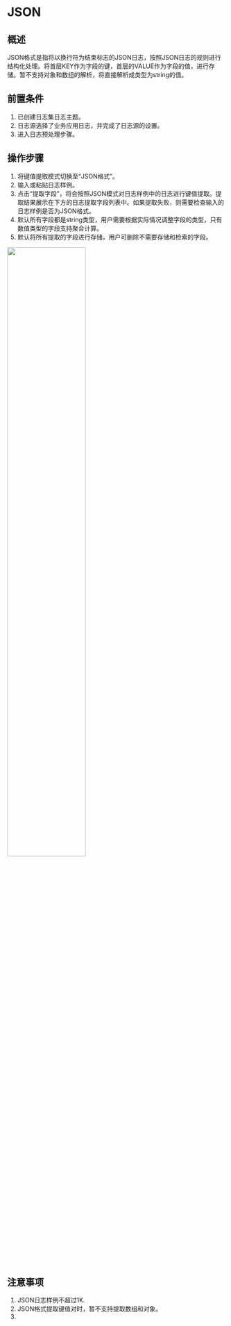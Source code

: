 # JSON
## 概述
JSON格式是指将以换行符为结束标志的JSON日志，按照JSON日志的规则进行结构化处理。将首层KEY作为字段的键，首层的VALUE作为字段的值，进行存储。暂不支持对象和数组的解析，将直接解析成类型为string的值。

## 前置条件
1. 已创建日志集日志主题。
2. 日志源选择了业务应用日志，并完成了日志源的设置。
3. 进入日志预处理步骤。

## 操作步骤
1. 将键值提取模式切换至“JSON格式”。
2. 输入或粘贴日志样例。
3. 点击“提取字段”，将会按照JSON模式对日志样例中的日志进行键值提取。提取结果展示在下方的日志提取字段列表中。如果提取失败，则需要检查输入的日志样例是否为JSON格式。
4. 默认所有字段都是string类型，用户需要根据实际情况调整字段的类型，只有数值类型的字段支持聚合计算。
5. 默认将所有提取的字段进行存储，用户可删除不需要存储和检索的字段。

<img src="https://raw.githubusercontent.com/jdcloudcom/cn/zhangwenjie-only/image/LogService/operationguide/JSON.jpg" width=60% height=60% />

## 注意事项
1. JSON日志样例不超过1K.
2. JSON格式提取键值对时，暂不支持提取数组和对象。
3. 
